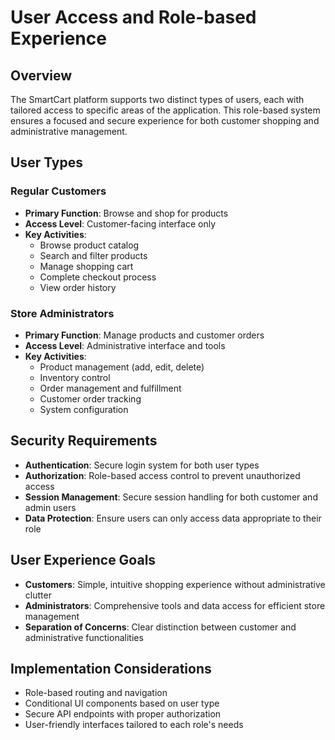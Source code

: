 # User Access and Role-based Experience

## Overview

The SmartCart platform supports two distinct types of users, each with tailored access to specific areas of the application. This role-based system ensures a focused and secure experience for both customer shopping and administrative management.

## User Types

### Regular Customers
- **Primary Function**: Browse and shop for products
- **Access Level**: Customer-facing interface only
- **Key Activities**:
  - Browse product catalog
  - Search and filter products
  - Manage shopping cart
  - Complete checkout process
  - View order history

### Store Administrators
- **Primary Function**: Manage products and customer orders
- **Access Level**: Administrative interface and tools
- **Key Activities**:
  - Product management (add, edit, delete)
  - Inventory control
  - Order management and fulfillment
  - Customer order tracking
  - System configuration

## Security Requirements

- **Authentication**: Secure login system for both user types
- **Authorization**: Role-based access control to prevent unauthorized access
- **Session Management**: Secure session handling for both customer and admin users
- **Data Protection**: Ensure users can only access data appropriate to their role

## User Experience Goals

- **Customers**: Simple, intuitive shopping experience without administrative clutter
- **Administrators**: Comprehensive tools and data access for efficient store management
- **Separation of Concerns**: Clear distinction between customer and administrative functionalities

## Implementation Considerations

- Role-based routing and navigation
- Conditional UI components based on user type
- Secure API endpoints with proper authorization
- User-friendly interfaces tailored to each role's needs
